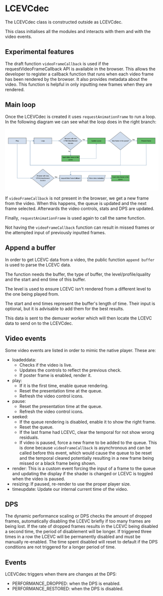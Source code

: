 # LCEVCdec

The LCEVCdec class is constructed outside as LCEVCdec.

This class initialises all the modules and interacts with them and with the
video events.

## Experimental features

The draft function `videoFrameCallback` is used if the requestVideoFrameCallback API
is available in the browser. This allows the developer to register a callback function that runs 
when each video frame has been rendered by the browser. It also provides metadata about the video. 
This function is helpful in only inputting new frames when they are rendered.

## Main loop

Once the LCEVCdec is created it uses `requestAnimationFrame` to run a loop. In
the following diagram we can see what the loop does in the right branch:

![alt text](assets/video_flow.png "Video flow")

If `videoFrameCallback` is not present in the browser, we get a new frame
from the video. When this happens, the queue is updated and the next frame
selected. Afterwards the video controls, stats and DPS are updated.

Finally, `requestAnimationFrame` is used again to call the same function.

Not having the `videoFrameCallback` function can result in missed frames or the attempted input of
previously inputted frames. 

## Append a buffer

In order to get LCEVC data from a video, the public function `append buffer` is
used to parse the LCEVC data.

The function needs the buffer, the type of buffer, the level/profile/quality
and the start and end time of this buffer.

The level is used to ensure LCEVC isn't rendered from a different level to the one being played from.

The start and end times represent the buffer's length of time. Their input is optional, but it is advisable to add them for the best results.

This data is sent to the demuxer worker which will then locate the LCEVC data to send on to the LCEVCdec.

## Video events

Some video events are listed in order to mimic the native player. These are:

* loadeddata:
  * Checks if the video is live.
  * Updates the controls to reflect the previous check.
  * If poster frame is enabled, render it.
* play:
  * If it is the first time, enable queue rendering.
  * Reset the presentation time at the queue.
  * Refresh the video control icons.
* pause:
  * Reset the presentation time at the queue.
  * Refresh the video control icons.
* seeked:
  * If the queue rendering is disabled, enable it to show the right frame.
  * Reset the queue.
  * If the last frame had LCEVC, clear the temporal for not show wrong
    residuals.
  * If video is paused, force a new frame to be added to the queue. This is done
    because `videoFrameCallback` is asynchronous and can be called before this
    event, which would cause the queue to be reset and the temporal cleared potentially resulting in a
    new frame being missed or a black frame being shown.
* render: This is a custom event forcing the input of a frame to the queue
  and updating the display if the shader is changed or LCEVC is toggled when the video is paused.
* resizing: If paused, re-render to use the proper player size.
* timeupdate: Update our internal current time of the video.

## DPS

The dynamic performance scaling or DPS checks the amount of dropped frames, automatically
disabling the LCEVC briefly if too many frames are being lost. If the rate of dropped frames
results in the LCEVC being disabled a second time, the period of disablement will be longer. 
If triggered three times in a row the LCEVC will be permanently disabled and must be manually re-enabled.
The time spent disabled will reset to default if the DPS conditions are not triggered for a longer period of time. 

## Events

LCEVCdec triggers when there are changes at the DPS:

* PERFORMANCE_DROPPED: when the DPS is enabled.
* PERFORMANCE_RESTORED: when the DPS is disabled.
